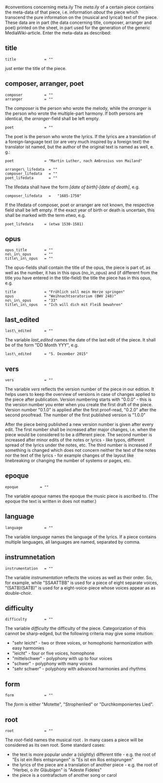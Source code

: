 #conventions concerning meta.ily
The *meta.ily* of a certain piece contains the meta-data of that piece, i.e. information *about* the piece which transcend the pure information on the (musical and lyrical) text of the piece. These data are in part (the data concerning title, composer, arranger and poet) printed on the sheet, in part used for the generation of the generic MediaWiki-article. Enter the meta-data as described:

## title
	title             = ""

just enter the title of the piece. 

## composer, arranger, poet
	composer          = ""
	arranger          = ""

The *composer* is the person who wrote the melody, while the *arranger* is the person who wrote the multiple-part harmony. If both persons are identical, the *arranger*-field shall be left empty.

	poet              = ""
	
The poet is the person who wrote the lyrics. If the lyrics are a translation of a foreign-language text (or are very much inspired by a foreign text) the translator ist named, but the author of the original text is named as well, e. g.:

	poet              = "Martin Luther, nach Ambrosius von Mailand"

	arranger\_lifedata  = "" 
	composer_lifedata   = ""
	poet_lifedata       = "" 

The lifedata shall have the form  *[date of birth]-[date of death]*, e.g.

	composer_lifedata   =	"1685-1750"
	
If the lifedata of composer, poet or arranger are not known, the respective field shall be left empty. If the exact year of birth or death is uncertain, this shall be marked with the term *etwa*, e.g.

	poet_lifedata     = (etwa 1530-1581) 

## opus

	opus_title        = ""
	no\_in\_opus      = ""
	title\_in\_opus   = ""

The opus-fields shall contain the title of the opus, the piece is part of, as well as the number, it has in this opus (no\_in\_opus) and (if different from the title you have entered in the title-field) the title the piece has in this opus, e.g.

	title             = "Fröhlich soll mein Herze springen"
	opus              = "Weihnachtsoratorium (BWV 248)"
	no\_in\_opus      = "33"
	title\_in\_opus	  = "Ich will dich mit Fleiß bewahren"

## last_edited
	last\_edited      = ""

The variable *last_edited* names the date of the last edit of the piece. It shall be of the form "DD Month YYY", e.g.
	
	last\_edited      = "5. Dezember 2015"

## vers	
	vers              = ""

The variable *vers* reflects the version number of the piece in our edition. It helps users to keep the overview of versions in case of changes applied to the piece after publication. Version numbering starts with "0.0.0" - this is the version number you enter when you create the first draft of the piece. Version number "0.1.0" is applied after the first proof-read, "0.2.0" after the second proofread. The number of the first published version is "1.0.0"

After the piece being published a new version number is given after every edit. The first number shall be increased after major changes, i.e. when the piece would be considered to be a different piece. The second number is increased after minor edits of the notes or lyrics - like typos, different spread of the lyrics under the notes, etc. The third number is increased if something is changed which does not concern neither the text of the notes nor the text of the lyrics - for example changes of the layout like linebreaking or changing the number of systems or pages, etc.

 
## epoque
	epoque          = "" 

The variable *epoque* names the epoque the music piece is ascribed to. (The epoque the text is written in does not matter.)

## language
	language          = "" 

The variable *language* names the language of the lyrics. If a piece contains multiple languages, all languages are named, separated by comma.

## instrumnetation
	instrumentation   = ""

The variable *instrumentation* reflects the voices as well as their order. So, for example, while "SSAATTBB" is used for a piece of eight separate voices, "(SATB)(SATB)" is used for a eight-voice-piece whose voices appear as as double-choir.

## difficulty	
	difficulty        = ""

The variable *difficulty* the difficulty of the piece. Categorization of this cannot be sharp-edged, but the following criteria may give some intuition:

+ "sehr leicht" - two or three voices, or homophonic harmonization with easy harmonies
+ "leicht" - four or five voices, homophone
+ "mittelschwer" - polyphony with up to four voices
+ "schwer" - polyphony with many voices
+ "sehr schwer" - polyphony with advanced harmonies and rhythms

## form
	form              = "" 

The *form* is either "Motette", "Strophenlied" or "Durchkomponiertes Lied".
	
## root	
	root              = ""

The *root*-field names the musical root . In many cases a piece will be considered as its own root. Some standard cases:

+ the text is more popular under a (slightly) different title - e.g. the root of "Es ist ein Reis entsprungen" is "Es ist ein Ros entsprungen"
+ the lyrics of the piece are a translation of another piece - e.g. the root of "Herbei, o ihr Gläubigen" is "Adeste Fideles"
+ the piece is a contrafactum of another song or carol
